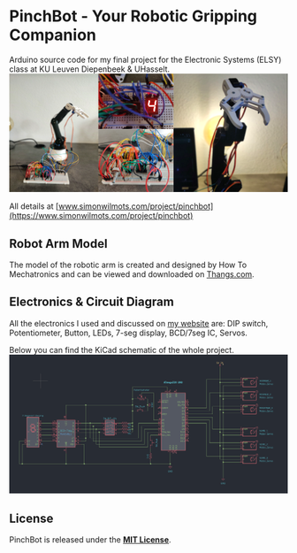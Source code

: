 # PinchBot - Your Robotic Gripping Companion  
Arduino source code for my final project for the Electronic Systems (ELSY) class at KU Leuven Diepenbeek & UHasselt.  
![PinchBot Cover](overview.png)  

All details at [www.simonwilmots.com/project/pinchbot](https://www.simonwilmots.com/project/pinchbot)

## Robot Arm Model
The model of the robotic arm is created and designed by How To Mechatronics and can be viewed and downloaded on [Thangs.com](https://thangs.com/designer/HowToMechatronics/3d-model/Robotic%20Arm%203D%20Model-38899).

## Electronics & Circuit Diagram
All the electronics I used and discussed on [my website](https://www.simonwilmots.com/project/pinchbot) are: DIP switch, Potentiometer, Button, LEDs, 7-seg display, BCD/7seg IC, Servos.

Below you can find the KiCad schematic of the whole project.
![Schematic](schematic.png) 

## License
PinchBot is released under the **<u>[MIT License](https://opensource.org/licenses/MIT)</u>**. 